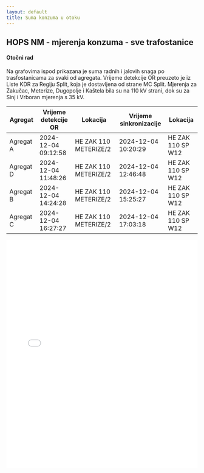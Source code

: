 ```yaml
---
layout: default
title: Suma konzuma u otoku
---
```


## HOPS NM - mjerenja konzuma - sve trafostanice

#### Otočni rad

Na grafovima ispod prikazana je suma radnih i jalovih snaga po trasfostanicama za svaki od agregata. 
Vrijeme detekcije OR preuzeto je iz Liste KDR za Regiju Split, koja je dostavljena od strane MC Split.
Mjerenja za Zakučac, Meterize, Dugopolje i Kaštela bila su na 110 kV strani, dok su za Sinj i Vrboran mjerenja s 35 kV.

| Agregat | Vrijeme detekcije OR | Lokacija            | Vrijeme sinkronizacije | Lokacija          |
| ------- | -------------------- | ------------------- | -----------------------|-------------------|
|Agregat A| 2024-12-04 09:12:58  |HE ZAK 110 METERIZE/2| 2024-12-04 10:20:29    | HE ZAK 110 SP W12 |
|Agregat D| 2024-12-04 11:48:26  |HE ZAK 110 METERIZE/2| 2024-12-04 12:46:48    | HE ZAK 110 SP W12 |
|Agregat B| 2024-12-04 14:24:28  |HE ZAK 110 METERIZE/2| 2024-12-04 15:25:27    | HE ZAK 110 SP W12 |
|Agregat C| 2024-12-04 16:27:27  |HE ZAK 110 METERIZE/2| 2024-12-04 17:03:18    | HE ZAK 110 SP W12 |


<div class="wide-graph">
    <iframe src="{{ site.baseurl }}/konzum/htmls/suma-konzum-or.html" width="100%" height="600px" frameborder="0"></iframe>
</div>